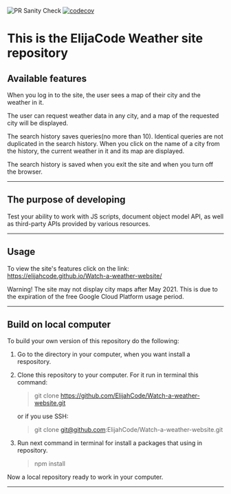 ![PR Sanity Check](https://github.com/ElijahCode/Watch-a-weather-website/workflows/PR%20Sanity%20Check/badge.svg)
[![codecov](https://codecov.io/gh/ElijahCode/Watch-a-weather-website/branch/master/graph/badge.svg?token=5jgD9XOg49)](https://codecov.io/gh/ElijahCode/Watch-a-weather-website)

# This is the ElijaCode Weather site repository

## Available features

When you log in to the site, the user sees a map of their city and the weather in it.

The user can request weather data in any city, and a map of the requested city will be displayed.

The search history saves queries(no more than 10). Identical queries are not duplicated in the search history. When you click on the name of a city from the history, the current weather in it and its map are displayed.

The search history is saved when you exit the site and when you turn off the browser.

---

## The purpose of developing

Test your ability to work with JS scripts, document object model API, as well as third-party APIs provided by various resources.

---

## Usage

To view the site's features click on the link: https://elijahcode.github.io/Watch-a-weather-website/

Warning! The site may not display city maps after May 2021. This is due to the expiration of the free Google Cloud Platform usage period.

---

## Build on local computer

To build your own version of this repository do the following:

1.  Go to the directory in your computer, when you want install a respository.
2.  Clone this repository to your computer. For it run in terminal this command:

    > git clone https://github.com/ElijahCode/Watch-a-weather-website.git

    or if you use SSH:

    > git clone git@github.com:ElijahCode/Watch-a-weather-website.git

3.  Run next command in terminal for install a packages that using in repository.
    > npm install

Now a local repository ready to work in your computer.

---
